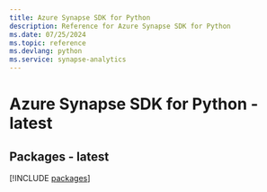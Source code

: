```yaml
---
title: Azure Synapse SDK for Python
description: Reference for Azure Synapse SDK for Python
ms.date: 07/25/2024
ms.topic: reference
ms.devlang: python
ms.service: synapse-analytics
---
```

# Azure Synapse SDK for Python - latest
## Packages - latest
[!INCLUDE [packages](synapse-index.md)]